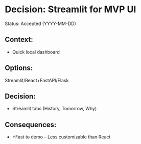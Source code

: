 # Decision: Streamlit for MVP UI

Status: Accepted (YYYY-MM-DD)
## Context: 
  - Quick local dashboard
## Options: 
  Streamlit/React+FastAPI/Flask
## Decision: 
  - Streamlit tabs (History, Tomorrow, Why)
## Consequences: 
  - +Fast to demo
  – Less customizable than React